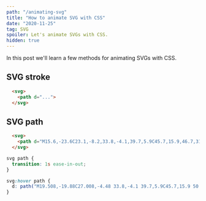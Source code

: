 ```yaml
---
path: "/animating-svg"
title: "How to animate SVG with CSS"
date: "2020-11-25"
tag: SVG
spoiler: Let's animate SVGs with CSS.
hidden: true
---
```


In this post we'll learn a few methods for animating SVGs with CSS.

## SVG stroke

```html
  <svg>
    <path d="...">
  </svg>
```

## SVG path

```html
  <svg>
    <path d="M15.6,-23.6C23.1,-8.2,33.8,-4.1,39.7,5.9C45.7,15.9,46.7,31.9,39.3,47.6C31.9,63.3,15.9,78.8,4.4,74.3C-7.1,69.9,-14.1,45.5,-26.1,29.8C-38.2,14.1,-55.1,7.1,-63.3,-8.2C-71.5,-23.4,-70.8,-46.8,-58.8,-62.2C-46.8,-77.6,-23.4,-85,-9.6,-75.3C4.1,-65.7,8.2,-39,15.6,-23.6Z">
  </svg>
```

```css
svg path {
  transition: 1s ease-in-out;
}

svg:hover path {
  d: path("M19.508,-19.88C27.008,-4.48 33.8,-4.1 39.7,5.9C45.7,15.9 50.86,38.383 43.46,54.083C36.06,69.783 7.281,82.375 -4.219,77.875C-15.719,73.475 -25.666,61.192 -37.666,45.492C-49.766,29.792 -54.42,1.541 -62.62,-13.759C-70.82,-28.959 -64.83,-48.573 -52.83,-63.973C-40.83,-79.373 -23.4,-85 -9.6,-75.3C4.1,-65.7 12.108,-35.28 19.508,-19.88Z")
}
```
